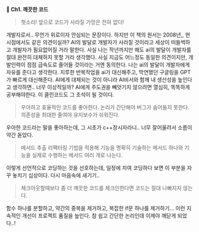 **📕 Ch1. 깨끗한 코드**

> 헛소리! 앞으로 코드가 사라질 가망은 전혀 없다!

개발자로서.. 무언가 위로이자 안심되는 문장이다. 하지만 이 책의 원서는 2008년,, 현 시점에서도 같은 의견이실까? AI의 발달로 개발자가 사라질 것이라고 세상이 떠들썩하고 개발자가 필요없어질 거라 말한다.
사실 나는 작년까지만 해도 ai의 발달이 개발자를 절대 완전히 대체하지 못할 거라 생각했다. 사실 지금도 어느정도 동일한 의견이지만, 개발인력이 점점 급속도로 줄어들 것이라는 거엔 동의한다.
나는 ai의 발달이 개발자에게 자유를 준다고 생각한다. 지루한 반복작업을 ai가 대신해주고, 막연했던 구글링을 GPT가 빠르게 대신해준다.
AI에게 대체되는 것이 아니라 AI비서와 함께 내 생산성을 높인다고 생각하면.. 너무 이상적일까? AI에게 주도권을 빼앗기지 않으려면 열심히, 똑똑하게 공부해야한다. 이 클린코드도 그 초석이 될 것이다.

> 우아하고 효율적인 코드를 좋아한다. 논리가 간단해야 버그가 숨어들지 못한다. 의존성을 최대한 줄여야 유지보수가 쉬워진다.

우아한 코드라는 말을 좋아하는데, 그 시초가 c++창시자라니.. 너무 잘어울려서 소름이 약간 돋았다.

> 메서드 추출 리팩터링 기법을 적용해 기능을 명확히 기술하는 메서드 하나와 기능을 실제로 수행하는 메서드 여러 개로 나눈다.

이렇게 선언적으로 코딩하는 것을 선호하는데, 일정에 치여 코딩하다 보면 이 부분을 자꾸 놓치기 십상이다. 다시 마음속에 새기기..

> 체크아웃할때보다 좀 더 깨끗한 코드를 체크인한다면 코드는 절대 나빠지지 않는다.

함수 하나를 분할하고, 약간의 중복을 제거하고, 복잡한 if문 하나를 제거하기... 이런 지속적인 개선이 프로젝트 품질을 높인다. 참 쉽고 간단한 논리인데 이제야 깨닫게 되었다..!
 

